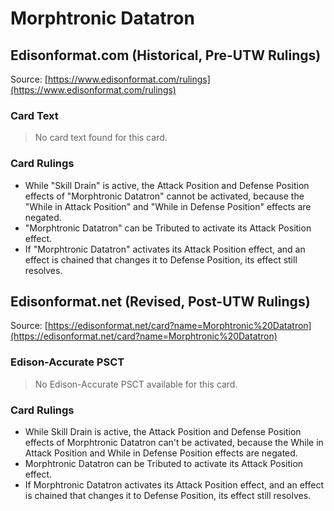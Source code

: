 # Morphtronic Datatron

## Edisonformat.com (Historical, Pre-UTW Rulings)

Source: [https://www.edisonformat.com/rulings](https://www.edisonformat.com/rulings)

### Card Text

> No card text found for this card.

### Card Rulings

*   While "Skill Drain" is active, the Attack Position and Defense Position effects of "Morphtronic Datatron" cannot be activated, because the "While in Attack Position" and "While in Defense Position" effects are negated.
*   "Morphtronic Datatron" can be Tributed to activate its Attack Position effect.
*   If "Morphtronic Datatron" activates its Attack Position effect, and an effect is chained that changes it to Defense Position, its effect still resolves.

## Edisonformat.net (Revised, Post-UTW Rulings)

Source: [https://edisonformat.net/card?name=Morphtronic%20Datatron](https://edisonformat.net/card?name=Morphtronic%20Datatron)

### Edison-Accurate PSCT

> No Edison-Accurate PSCT available for this card.

### Card Rulings

*   While Skill Drain is active, the Attack Position and Defense Position effects of Morphtronic Datatron can't be activated, because the While in Attack Position and While in Defense Position effects are negated.
*   Morphtronic Datatron can be Tributed to activate its Attack Position effect.
*   If Morphtronic Datatron activates its Attack Position effect, and an effect is chained that changes it to Defense Position, its effect still resolves.
            